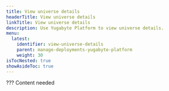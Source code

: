 ```yaml
---
title: View universe details
headerTitle: View universe details
linkTitle: View universe details
description: Use Yugabyte Platform to view universe details.
menu:
  latest:
    identifier: view-universe-details
    parent: manage-deployments-yugabyte-platform
    weight: 30
isTocNested: true
showAsideToc: true
---
```


??? Content needed
